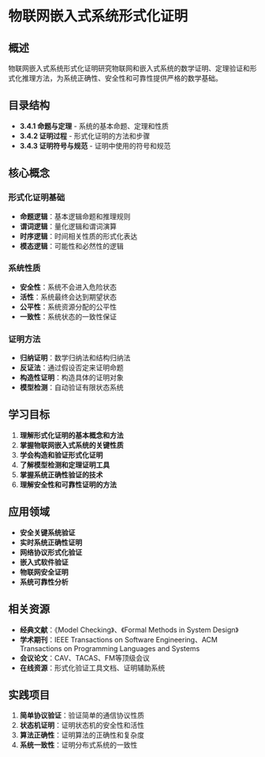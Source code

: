 # 物联网嵌入式系统形式化证明

## 概述

物联网嵌入式系统形式化证明研究物联网和嵌入式系统的数学证明、定理验证和形式化推理方法，为系统正确性、安全性和可靠性提供严格的数学基础。

## 目录结构

- **3.4.1 命题与定理** - 系统的基本命题、定理和性质
- **3.4.2 证明过程** - 形式化证明的方法和步骤
- **3.4.3 证明符号与规范** - 证明中使用的符号和规范

## 核心概念

### 形式化证明基础

- **命题逻辑**：基本逻辑命题和推理规则
- **谓词逻辑**：量化逻辑和谓词演算
- **时序逻辑**：时间相关性质的形式化表达
- **模态逻辑**：可能性和必然性的逻辑

### 系统性质

- **安全性**：系统不会进入危险状态
- **活性**：系统最终会达到期望状态
- **公平性**：系统资源分配的公平性
- **一致性**：系统状态的一致性保证

### 证明方法

- **归纳证明**：数学归纳法和结构归纳法
- **反证法**：通过假设否定来证明命题
- **构造性证明**：构造具体的证明对象
- **模型检测**：自动验证有限状态系统

## 学习目标

1. **理解形式化证明的基本概念和方法**
2. **掌握物联网嵌入式系统的关键性质**
3. **学会构造和验证形式化证明**
4. **了解模型检测和定理证明工具**
5. **掌握系统正确性验证的技术**
6. **理解安全性和可靠性证明的方法**

## 应用领域

- **安全关键系统验证**
- **实时系统正确性证明**
- **网络协议形式化验证**
- **嵌入式软件验证**
- **物联网安全证明**
- **系统可靠性分析**

## 相关资源

- **经典文献**：《Model Checking》、《Formal Methods in System Design》
- **学术期刊**：IEEE Transactions on Software Engineering、ACM Transactions on Programming Languages and Systems
- **会议论文**：CAV、TACAS、FM等顶级会议
- **在线资源**：形式化验证工具文档、证明辅助系统

## 实践项目

1. **简单协议验证**：验证简单的通信协议性质
2. **状态机证明**：证明状态机的安全性和活性
3. **算法正确性**：证明算法的正确性和复杂度
4. **系统一致性**：证明分布式系统的一致性
